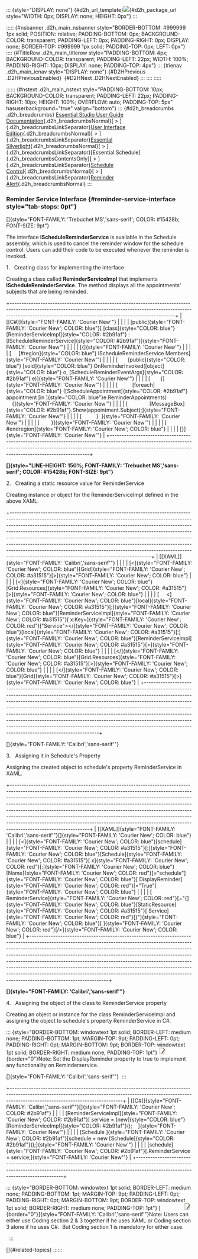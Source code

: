 ::: {style="DISPLAY: none"}
[](ms-xhelp:///?Id=d2h_url_template){#d2h_url_template}![](!package_url!){#d2h_package_url style="WIDTH: 0px; DISPLAY: none; HEIGHT: 0px"}
:::

::::: {#nsbanner .d2h_main_nsbanner style="BORDER-BOTTOM: #999999 1px solid; POSITION: relative; PADDING-BOTTOM: 0px; BACKGROUND-COLOR: transparent; PADDING-LEFT: 0px; PADDING-RIGHT: 0px; DISPLAY: none; BORDER-TOP: #999999 1px solid; PADDING-TOP: 0px; LEFT: 0px"}
:::: {#TitleRow .d2h_main_titlerow style="PADDING-BOTTOM: 4px; BACKGROUND-COLOR: transparent; PADDING-LEFT: 22px; WIDTH: 100%; PADDING-RIGHT: 10px; DISPLAY: none; PADDING-TOP: 4px"}
::: {#ienav .d2h_main_ienav style="DISPLAY: none"}
[](ms-xhelp:///?Id=03ffc18d-74c2-4196-a64c-d9bb4d4835a9){#D2HPrevious .D2HPreviousEnabled}  [](ms-xhelp:///?Id=53511a45-3d47-426c-a7f1-17609cee059f){#D2HNext .D2HNextEnabled}
:::
::::
:::::

:::::: {#nstext .d2h_main_nstext style="PADDING-BOTTOM: 10px; BACKGROUND-COLOR: transparent; PADDING-LEFT: 22px; PADDING-RIGHT: 10px; HEIGHT: 100%; OVERFLOW: auto; PADDING-TOP: 5px" hasuserbackground="true" valign="bottom"}
::: {#d2h_breadcrumbs .d2h_breadcrumbs}
[Essential Studio User Guide Documentation](ms-xhelp:///?Id=12457748-09e3-4d74-a240-8e049cedf030){.d2h_breadcrumbsNormal}[ \> ]{.d2h_breadcrumbsLinkSeparator}[User Interface Edition](ms-xhelp:///?Id=c29296b7-531c-413b-a0ec-488ca1f7f669){.d2h_breadcrumbsNormal}[ \> ]{.d2h_breadcrumbsLinkSeparator}[Essential Silverlight](ms-xhelp:///?Id=66221bd1-ba2e-43c2-94a7-618f50e01d24){.d2h_breadcrumbsNormal}[ \> ]{.d2h_breadcrumbsLinkSeparator}[Essential Schedule]{.d2h_breadcrumbsContentsOnly}[ \> ]{.d2h_breadcrumbsLinkSeparator}[Schedule Control](ms-xhelp:///?Id=641660d5-c458-4c5d-9615-332d1a8eb458){.d2h_breadcrumbsNormal}[ \> ]{.d2h_breadcrumbsLinkSeparator}[Reminder Alert](ms-xhelp:///?Id=9eec2121-435b-49fc-815d-17938b1f5d17){.d2h_breadcrumbsNormal}
:::

### Reminder Service Interface {#reminder-service-interface style="tab-stops: 0pt"}

[]{style="FONT-FAMILY: 'Trebuchet MS','sans-serif'; COLOR: #15428b; FONT-SIZE: 9pt"} 

The interface **IScheduleReminderService** is available in the Schedule assembly, which is used to cancel the reminder window for the schedule control. Users can add their code to be executed whenever the reminder is invoked.

1.   Creating class for implementing the interface

Creating a class called **ReminderServiceImpl** that implements **IScheduleReminderService**. The method displays all the appointments' subjects that are being reminded.

+---------------------------------------------------------------------------------------------------------------------------------------------------------------------------------------------------------------------------------+
| [\[C#\]]{style="FONT-FAMILY: 'Courier New'"}                                                                                                                                                                                    |
|                                                                                                                                                                                                                                 |
| [public]{style="FONT-FAMILY: 'Courier New'; COLOR: blue"}[ [class]{style="COLOR: blue"} [ReminderServiceImpl]{style="COLOR: #2b91af"} : [IScheduleReminderService]{style="COLOR: #2b91af"}]{style="FONT-FAMILY: 'Courier New'"} |
|                                                                                                                                                                                                                                 |
| [{]{style="FONT-FAMILY: 'Courier New'"}                                                                                                                                                                                         |
|                                                                                                                                                                                                                                 |
| [     [#region]{style="COLOR: blue"} IScheduleReminderService Members]{style="FONT-FAMILY: 'Courier New'"}                                                                                                                      |
|                                                                                                                                                                                                                                 |
| [       [public]{style="COLOR: blue"} [void]{style="COLOR: blue"} OnReminderInvoked([object]{style="COLOR: blue"} o, [ScheduleReminderEventArgs]{style="COLOR: #2b91af"} e)]{style="FONT-FAMILY: 'Courier New'"}                |
|                                                                                                                                                                                                                                 |
| [       {]{style="FONT-FAMILY: 'Courier New'"}                                                                                                                                                                                  |
|                                                                                                                                                                                                                                 |
| [          [foreach]{style="COLOR: blue"} ([ScheduleAppointment]{style="COLOR: #2b91af"} appointment [in ]{style="COLOR: blue"}e.ReminderAppointments)                {]{style="FONT-FAMILY: 'Courier New'"}                    |
|                                                                                                                                                                                                                                 |
| [               [MessageBox]{style="COLOR: #2b91af"}.Show(appointment.Subject);]{style="FONT-FAMILY: 'Courier New'"}                                                                                                            |
|                                                                                                                                                                                                                                 |
| [          }  ]{style="FONT-FAMILY: 'Courier New'"}                                                                                                                                                                             |
|                                                                                                                                                                                                                                 |
| [        }]{style="FONT-FAMILY: 'Courier New'"}                                                                                                                                                                                 |
|                                                                                                                                                                                                                                 |
| [      #endregion]{style="FONT-FAMILY: 'Courier New'; COLOR: blue"}                                                                                                                                                             |
|                                                                                                                                                                                                                                 |
| [}]{style="FONT-FAMILY: 'Courier New'"}                                                                                                                                                                                         |
+---------------------------------------------------------------------------------------------------------------------------------------------------------------------------------------------------------------------------------+

**[]{style="LINE-HEIGHT: 150%; FONT-FAMILY: 'Trebuchet MS','sans-serif'; COLOR: #15428b; FONT-SIZE: 9pt"}** 

2.   Creating a static resource value for ReminderService

Creating instance or object for the ReminderServiceImpl defined in the above XAML.

+-----------------------------------------------------------------------------------------------------------------------------------------------------------------------------------------------------------------------------------------------------------------------------------------------------------------------------------------------------------------------------------------------------------------------------------------------------------------------------------------------------------------------------------------------------------------------------------------------------------------------------+
| [\[XAML\]]{style="FONT-FAMILY: 'Calibri','sans-serif'"}                                                                                                                                                                                                                                                                                                                                                                                                                                                                                                                                                                     |
|                                                                                                                                                                                                                                                                                                                                                                                                                                                                                                                                                                                                                             |
| [\<]{style="FONT-FAMILY: 'Courier New'; COLOR: blue"}[Grid]{style="FONT-FAMILY: 'Courier New'; COLOR: #a31515"}[\>]{style="FONT-FAMILY: 'Courier New'; COLOR: blue"}                                                                                                                                                                                                                                                                                                                                                                                                                                                        |
|                                                                                                                                                                                                                                                                                                                                                                                                                                                                                                                                                                                                                             |
| [\<]{style="FONT-FAMILY: 'Courier New'; COLOR: blue"}[Grid.Resources]{style="FONT-FAMILY: 'Courier New'; COLOR: #a31515"}[\>]{style="FONT-FAMILY: 'Courier New'; COLOR: blue"}                                                                                                                                                                                                                                                                                                                                                                                                                                              |
|                                                                                                                                                                                                                                                                                                                                                                                                                                                                                                                                                                                                                             |
| [     \<]{style="FONT-FAMILY: 'Courier New'; COLOR: blue"}[local]{style="FONT-FAMILY: 'Courier New'; COLOR: #a31515"}[:]{style="FONT-FAMILY: 'Courier New'; COLOR: blue"}[ReminderServiceImpl]{style="FONT-FAMILY: 'Courier New'; COLOR: #a31515"}[ x:Key=]{style="FONT-FAMILY: 'Courier New'; COLOR: red"}[\"Service\"\>\</]{style="FONT-FAMILY: 'Courier New'; COLOR: blue"}[local]{style="FONT-FAMILY: 'Courier New'; COLOR: #a31515"}[:]{style="FONT-FAMILY: 'Courier New'; COLOR: blue"}[ReminderServiceImpl]{style="FONT-FAMILY: 'Courier New'; COLOR: #a31515"}[\>]{style="FONT-FAMILY: 'Courier New'; COLOR: blue"} |
|                                                                                                                                                                                                                                                                                                                                                                                                                                                                                                                                                                                                                             |
| [\</]{style="FONT-FAMILY: 'Courier New'; COLOR: blue"}[Grid.Resources]{style="FONT-FAMILY: 'Courier New'; COLOR: #a31515"}[\>]{style="FONT-FAMILY: 'Courier New'; COLOR: blue"}                                                                                                                                                                                                                                                                                                                                                                                                                                             |
|                                                                                                                                                                                                                                                                                                                                                                                                                                                                                                                                                                                                                             |
| [\</]{style="FONT-FAMILY: 'Courier New'; COLOR: blue"}[Grid]{style="FONT-FAMILY: 'Courier New'; COLOR: #a31515"}[\>]{style="FONT-FAMILY: 'Courier New'; COLOR: blue"}                                                                                                                                                                                                                                                                                                                                                                                                                                                       |
+-----------------------------------------------------------------------------------------------------------------------------------------------------------------------------------------------------------------------------------------------------------------------------------------------------------------------------------------------------------------------------------------------------------------------------------------------------------------------------------------------------------------------------------------------------------------------------------------------------------------------------+

[]{style="FONT-FAMILY: 'Calibri','sans-serif'"} 

3.   Assigning it in Schedule's Property

Assigning the created object to schedule's property ReminderService in XAML.

+---------------------------------------------------------------------------------------------------------------------------------------------------------------------------------------------------------------------------------------------------------------------------------------------------------------------------------------------------------------------------------------------------------------------------------------------------------------------------------------------------------------------------------------------------------------------------------------------------+
| [\[XAML\]]{style="FONT-FAMILY: 'Calibri','sans-serif'"}[]{style="FONT-FAMILY: 'Courier New'; COLOR: blue"}                                                                                                                                                                                                                                                                                                                                                                                                                                                                                        |
|                                                                                                                                                                                                                                                                                                                                                                                                                                                                                                                                                                                                   |
| [\<]{style="FONT-FAMILY: 'Courier New'; COLOR: blue"}[schedule]{style="FONT-FAMILY: 'Courier New'; COLOR: #a31515"}[:]{style="FONT-FAMILY: 'Courier New'; COLOR: blue"}[Schedule]{style="FONT-FAMILY: 'Courier New'; COLOR: #a31515"}[ x]{style="FONT-FAMILY: 'Courier New'; COLOR: red"}[:]{style="FONT-FAMILY: 'Courier New'; COLOR: blue"}[Name]{style="FONT-FAMILY: 'Courier New'; COLOR: red"}[=\"schedule\"]{style="FONT-FAMILY: 'Courier New'; COLOR: blue"}[ DisplayReminder]{style="FONT-FAMILY: 'Courier New'; COLOR: red"}[=\"True\"]{style="FONT-FAMILY: 'Courier New'; COLOR: blue"} |
|                                                                                                                                                                                                                                                                                                                                                                                                                                                                                                                                                                                                   |
| [           ReminderService]{style="FONT-FAMILY: 'Courier New'; COLOR: red"}[=\"{]{style="FONT-FAMILY: 'Courier New'; COLOR: blue"}[StaticResource]{style="FONT-FAMILY: 'Courier New'; COLOR: #a31515"}[ Service]{style="FONT-FAMILY: 'Courier New'; COLOR: red"}[}\"]{style="FONT-FAMILY: 'Courier New'; COLOR: blue"}[ ]{style="FONT-FAMILY: 'Courier New'; COLOR: red"}[/\>]{style="FONT-FAMILY: 'Courier New'; COLOR: blue"}                                                                                                                                                                  |
+---------------------------------------------------------------------------------------------------------------------------------------------------------------------------------------------------------------------------------------------------------------------------------------------------------------------------------------------------------------------------------------------------------------------------------------------------------------------------------------------------------------------------------------------------------------------------------------------------+

**[]{style="FONT-FAMILY: 'Calibri','sans-serif'"}** 

4.   Assigning the object of the class to ReminderService property

Creating an object or instance for the class ReminderServiceImpl and assigning the object to schedule's property ReminderService in C#.

::: {style="BORDER-BOTTOM: windowtext 1pt solid; BORDER-LEFT: medium none; PADDING-BOTTOM: 1pt; MARGIN-TOP: 9pt; PADDING-LEFT: 0pt; PADDING-RIGHT: 0pt; MARGIN-BOTTOM: 9pt; BORDER-TOP: windowtext 1pt solid; BORDER-RIGHT: medium none; PADDING-TOP: 1pt"}
![](ImagesExt/image85_65.png){border="0"}Note: Set the DisplayReminder property to true to implement any functionality on Reminderservice.

[]{style="FONT-FAMILY: 'Calibri','sans-serif'"} 
:::

+-----------------------------------------------------------------------------------------------------------------------------------------------------------------------------------------------------------+
| [\[C#\]]{style="FONT-FAMILY: 'Calibri','sans-serif'"}[]{style="FONT-FAMILY: 'Courier New'; COLOR: #2b91af"}                                                                                               |
|                                                                                                                                                                                                           |
| [ReminderServiceImpl]{style="FONT-FAMILY: 'Courier New'; COLOR: #2b91af"}[ service = [new]{style="COLOR: blue"} [ReminderServiceImpl]{style="COLOR: #2b91af"}();    ]{style="FONT-FAMILY: 'Courier New'"} |
|                                                                                                                                                                                                           |
| [Schedule ]{style="FONT-FAMILY: 'Courier New'; COLOR: #2b91af"}[schedule = new [Schedule]{style="COLOR: #2b91af"}();]{style="FONT-FAMILY: 'Courier New'"}                                                 |
|                                                                                                                                                                                                           |
| [schedule]{style="FONT-FAMILY: 'Courier New'; COLOR: #2b91af"}[.ReminderService = service;]{style="FONT-FAMILY: 'Courier New'"}                                                                           |
+-----------------------------------------------------------------------------------------------------------------------------------------------------------------------------------------------------------+

::: {style="BORDER-BOTTOM: windowtext 1pt solid; BORDER-LEFT: medium none; PADDING-BOTTOM: 1pt; MARGIN-TOP: 9pt; PADDING-LEFT: 0pt; PADDING-RIGHT: 0pt; MARGIN-BOTTOM: 9pt; BORDER-TOP: windowtext 1pt solid; BORDER-RIGHT: medium none; PADDING-TOP: 1pt"}
[                ![](ImagesExt/image85_66.jpg){border="0"}]{style="FONT-FAMILY: 'Calibri','sans-serif'"}Note: Users can either use Coding section 2 & 3 together if he uses XAML or Coding section 3 alone if he uses C#.  But Coding section 1 is mandatory for either case.

 
:::

[]{#related-topics}
::::::
